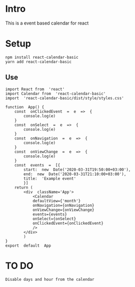 # Intro

This is a event based calendar for react

# Setup

    npm install react-calendar-basic
    yarn add react-calendar-basic

## Use

    import React from  'react'
    import Calendar from  'react-calendar-basic'
    import  'react-calendar-basic/dist/style/styles.css'

    function  App() {
    	const  onClickedEvent  =  e  =>  {
    		console.log(e)
    	}
    	const  onSelect  =  e  =>  {
    		console.log(e)
    	}
    	const  onNavigation  =  e  =>  {
    		console.log(e)
    	}
    	const  onViewChange  =  e  =>  {
    		console.log(e)
    	}
    	const  events  =  [{
    		start:  new  Date('2020-03-31T19:50:00+03:00'),
    		end:  new  Date('2020-03-31T21:10:00+03:00'),
    		title:  'Example event'
    		}]
    	return (
    		<div  className='App'>
    			<Calendar
    			defaultView={'month'}
    			onNavigation={onNavigation}
    			onViewChange={onViewChange}
    			events={events}
    			onSelect={onSelect}
    			onClickedEvent={onClickedEvent}
    			/>
    		</div>
    		)
    }
    export  default  App

# TO DO

    Disable days and hour from the calendar

